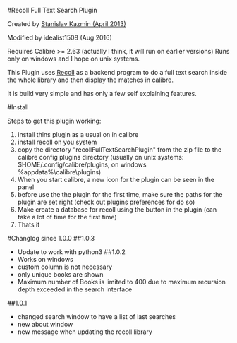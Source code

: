#Recoll Full Text Search Plugin

Created by [Stanislav Kazmin (April 2013)](http://www.mobileread.com/forums/showthread.php?t=211137)

Modified by idealist1508 (Aug 2016)

Requires Calibre >= 2.63 (actually I think, it will run on earlier versions)
Runs only on windows and I hope on unix systems.

This Plugin uses [Recoll](http://www.lesbonscomptes.com/recoll/) as a backend program to do a full text search inside the whole library and then display the matches in [calibre](http://calibre-ebook.com/).

It is build very simple and has only a few self explaining features.

#Install

Steps to get this plugin working:

1. install thins plugin as a usual on in calibre
3. install recoll on you system
4. copy the directory "recollFullTextSearchPlugin" from the zip file to the calibre config plugins directory (usually on unix systems: $HOME/.config/calibre/plugins, on windows %appdata%\calibre\plugins)
5. When you start calibre, a new icon for the plugin can be seen in the panel
6. before use the the plugin for the first time, make sure the paths for the plugin are set right (check out plugins preferences for do so)
7. Make create a database for recoll using the button in the plugin (can take a lot of time for the first time)
8. Thats it

#Changlog since 1.0.0
##1.0.3
- Update to work with python3
##1.0.2
- Works on windows
- custom column is not necessary
- only unique books are shown
- Maximum number of Books is limited to 400 due to maximum recursion depth exceeded in the search interface

##1.0.1 
- changed search window to have a list of last searches
- new about window
- new message when updating the recoll library
